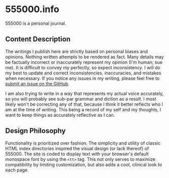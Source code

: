 # 555000.info
555000 is a personal journal.

## Content Description
The writings I publish here are strictly based on personal biases and opinions. Nothing written attempts to be rendered as fact. Many details may be factually incorrect or inaccurately represent my opinion (I'm human; sue me). It is difficult to convey my perfectly, so expect inconsistency. I will do my best to update and correct inconsistencies, inaccuracies, and mistakes when necessary. If you notice any issues in my writing, please feel free to [submit an issue on the GitHub](https://github.com/55500/555000.info/issues).

I am also trying to write in a way that represents my actual voice accurately, so you will probably see sub-par grammar and diction as a result. I most likely won't be correcting any of that, because I think it better reflects who I am at the time of writing. This being a record of my self and my thoughts, I want to keep things as accurately reflective as I can. 

## Design Philosophy
Functionality is prioritized over fashion. The simplicity and utility of classic HTML index directories inspired the visual design (or lack thereof) of 555000. The site is coded to display text with your browser's default monospace font by using the `<tt>` tag. This not only serves to maximize compatibility by limiting customization, but also adds a cool, clinical look to each page.
